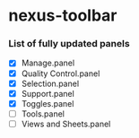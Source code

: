 # nexus-toolbar

### List of fully updated panels
- [x] Manage.panel
- [x] Quality Control.panel
- [x] Selection.panel
- [x] Support.panel
- [x] Toggles.panel
- [ ] Tools.panel
- [ ] Views and Sheets.panel
